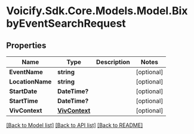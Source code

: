 # Voicify.Sdk.Core.Models.Model.BixbyEventSearchRequest
## Properties

Name | Type | Description | Notes
------------ | ------------- | ------------- | -------------
**EventName** | **string** |  | [optional] 
**LocationName** | **string** |  | [optional] 
**StartDate** | **DateTime?** |  | [optional] 
**StartTime** | **DateTime?** |  | [optional] 
**VivContext** | [**VivContext**](VivContext.md) |  | [optional] 

[[Back to Model list]](../README.md#documentation-for-models) [[Back to API list]](../README.md#documentation-for-api-endpoints) [[Back to README]](../README.md)

